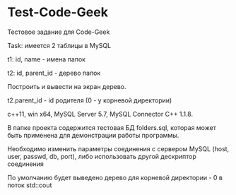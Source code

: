 # Test-Code-Geek
Тестовое задание для Code-Geek

Task: имеется 2 таблицы в MySQL

t1: id, name - имена папок

t2: id, parent_id - дерево папок

Построить и вывести на экран дерево.

t2.parent_id - id родителя (0 - у корневой директории)

c++11, win x64, MySQL Server 5.7, MySQL Connector C++ 1.1.8.

В папке проекта содержится тестовая БД folders.sql, которая может быть применена для демонстрации работы программы.

Необходимо изменить параметры соединения с сервером MySQL (host, user, passwd, db, port), либо использовать другой дескриптор соединения

По умолчанию будет выведено дерево для корневой директории - 0 в поток std::cout
